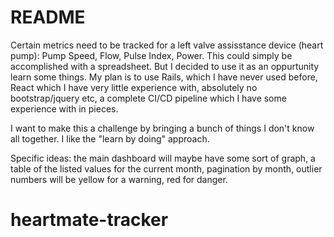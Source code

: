 # README

Certain metrics need to be tracked for a left valve assisstance device (heart pump): Pump Speed, Flow, Pulse Index, Power. This could simply be accomplished with a spreadsheet. But I decided to use it as an oppurtunity learn some things. My plan is to use Rails, which I have never used before, React which I have very little experience with, absolutely no bootstrap/jquery etc, a complete CI/CD pipeline which I have some experience with in pieces. 

I want to make this a challenge by bringing a bunch of things I don't know all together. I like the "learn by doing" approach.

Specific ideas:
the main dashboard will maybe have some sort of graph, a table of the listed values for the current month, pagination by month, outlier numbers will be yellow for a warning, red for danger. 

# heartmate-tracker
